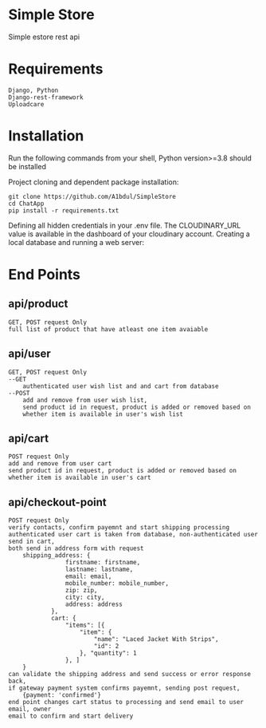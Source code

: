 # Simple Store

Simple estore rest api 
 
# Requirements 

    Django, Python
    Django-rest-framework
    Uploadcare

# Installation

Run the following commands from your shell, 
Python version>=3.8 should be installed 

Project cloning and dependent package installation:

    git clone https://github.com/A1bdul/SimpleStore
    cd ChatApp
    pip install -r requirements.txt
    
Defining all hidden credentials in your .env file. The CLOUDINARY_URL value is available in the dashboard of your cloudinary account.
Creating a local database and running a web server:
    

# End Points

## api/product 

    GET, POST request Only
    full list of product that have atleast one item avaiable
    

## api/user
    GET, POST request Only
    --GET
        authenticated user wish list and and cart from database
    --POST
        add and remove from user wish list, 
        send product id in request, product is added or removed based on 
        whether item is available in user's wish list


## api/cart
    POST request Only
    add and remove from user cart
    send product id in request, product is added or removed based on 
    whether item is available in user's cart

## api/checkout-point
    POST request Only
    verify contacts, confirm payemnt and start shipping processing
    authenticated user cart is taken from database, non-authenticated user send in cart, 
    both send in address form with request
        shipping_address: {
                    firstname: firstname,
                    lastname: lastname,
                    email: email,
                    mobile_number: mobile_number,
                    zip: zip,
                    city: city,
                    address: address
                },
                cart: {
                    "items": [{
                        "item": {
                            "name": "Laced Jacket With Strips",
                            "id": 2
                        }, "quantity": 1
                    }, ]
        }
    can validate the shipping address and send success or error response back,
    if gateway payment system confirms payemnt, sending post request, 
        {payment: 'confirmed'}
    end point changes cart status to processing and send email to user email, owner 
    email to confirm and start delivery


